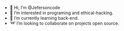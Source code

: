 - 👋 Hi, I’m @Jefersoncode
- 👀 I’m interested in programing and ethical-hacking.
- 📖 I’m currently learning back-end.
- ➿️ I’m looking to collaborate on projects open source.

<!---
Jefvidal/Jefvidal is a ✨ special ✨ repository because its `README.md` (this file) appears on your GitHub profile.
You can click the Preview link to take a look at your changes.
--->
